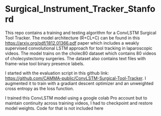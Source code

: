 # Surgical_Instrument_Tracker_Stanford

This repo contains a training and testing algorithm for a ConvLSTM Surgical Tool Tracker. The model architecture (R+CL+C) can be found in this https://arxiv.org/pdf/1812.01366.pdf paper which includes a weakly supervised convolutional LSTM approach for tool tracking in laparoscopic videos. The model trains on the cholec80 dataset which contains 80 videos of cholecystectomy surgeries. The dataset also contains text files with frame-wise tool binary presence labels. 

I started with the evaluation script in this github link: https://github.com/CAMMA-public/ConvLSTM-Surgical-Tool-Tracker. I augmented it to train with a gradiant descent optimizer and an unweighted cross entropy as the loss function.

I trained this ConvLSTM model using a google colab Pro account but to maintain continuity across training videos, I had to checkpoint and restore model weights. Code for that is not included here
